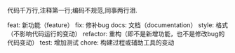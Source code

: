 代码千万行,注释第一行;编码不规范,同事两行泪.

feat: 新功能（feature）
fix: 修补bug
docs: 文档（documentation）
style:  格式（不影响代码运行的变动）
refactor: 重构（即不是新增功能，也不是修改bug的代码变动）
test: 增加测试
chore: 构建过程或辅助工具的变动
